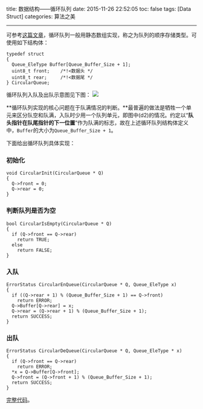 title: 数据结构——循环队列
date: 2015-11-26 22:52:05
toc: false
tags: [Data Struct]
categories: 算法之美

---

可参考[这篇文章](http://c.biancheng.net/cpp/html/2706.html)，循环队列一般用静态数组实现，称之为队列的顺序存储类型。可使用如下结构体：

```
typedef struct
{
  Queue_EleType Buffer[Queue_Buffer_Size + 1];
  uint8_t front;    /*!<数据头 */
  uint8_t rear;     /*!<数据尾 */
} CircularQueue;
```

<!--more-->

循环队列入队及出队示意图见下图：
![](https://pic.gaomf.store/Algorithm1-140G32234251B.jpg)

**循环队列实现的核心问题在于队满情况的判断。**最普遍的做法是牺牲一个单元来区分队空和队满，入队时少用一个队列单元，即图中(d2)的情况。约定以“**队头指针在队尾指针的下一位置**“作为队满的标志，故在上述循环队列结构体定义中，`Buffer`的大小为`Queue_Buffer_Size + 1`。

下面给出循环队列具体实现：

###  初始化
```
void CircularInit(CircularQueue * Q)
{
  Q->front = 0;
  Q->rear = 0;
}
```

### 判断队列是否为空
```
bool CircularIsEmpty(CircularQueue * Q)
{
  if (Q->front == Q->rear)
    return TRUE;
  else
    return FALSE;
}
```

### 入队
```
ErrorStatus CircularEnQueue(CircularQueue * Q, Queue_EleType x)
{
  if ((Q->rear + 1) % (Queue_Buffer_Size + 1) == Q->front)
    return ERROR;
  Q->Buffer[Q->rear] = x;
  Q->rear = (Q->rear + 1) % (Queue_Buffer_Size + 1);
  return SUCCESS;
}
```

### 出队
```
ErrorStatus CircularDeQueue(CircularQueue * Q, Queue_EleType * x)
{
  if (Q->front == Q->rear)
    return ERROR;
  *x = Q->Buffer[Q->front];
  Q->front = (Q->front + 1) % (Queue_Buffer_Size + 1);
  return SUCCESS;
}
```

[完整代码](https://github.com/g199209/MCUSnippet/tree/master/Structure/Queue)。
